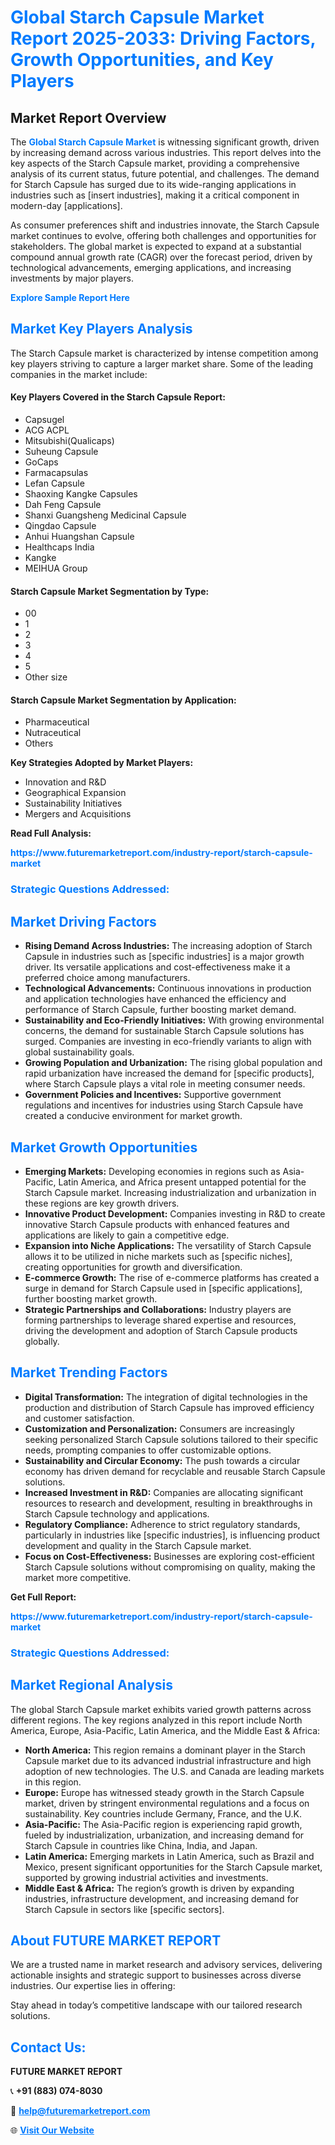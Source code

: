 <h1 style="color: #007BFF;">Global Starch Capsule Market Report 2025-2033: Driving Factors, Growth Opportunities, and Key Players</h1>

<section id="overview">
<h2>Market Report Overview</h2>
<p>The <a href="https://www.futuremarketreport.com/industry-report/starch-capsule-market" style="color: #007BFF; text-decoration: none;"><strong>Global Starch Capsule Market</strong></a> is witnessing significant growth, driven by increasing demand across various industries. This report delves into the key aspects of the Starch Capsule market, providing a comprehensive analysis of its current status, future potential, and challenges. The demand for Starch Capsule has surged due to its wide-ranging applications in industries such as [insert industries], making it a critical component in modern-day [applications].</p>
<p>As consumer preferences shift and industries innovate, the Starch Capsule market continues to evolve, offering both challenges and opportunities for stakeholders. The global market is expected to expand at a substantial compound annual growth rate (CAGR) over the forecast period, driven by technological advancements, emerging applications, and increasing investments by major players.</p>
</section>

<section id="overview">
<p><a href="https://www.futuremarketreport.com/request-sample/reportId=83182" style="color: #007BFF; text-decoration: none;"><strong>Explore Sample Report Here</strong></a></p>
</section>

<section id="key-players">
<h2 style="color: #007BFF;">Market Key Players Analysis</h2>
<p>The Starch Capsule market is characterized by intense competition among key players striving to capture a larger market share. Some of the leading companies in the market include:</p>
<h4>Key Players Covered in the Starch Capsule Report:</h4>
<ul><li>Capsugel</li><li>ACG ACPL</li><li>Mitsubishi(Qualicaps)</li><li>Suheung Capsule</li><li>GoCaps</li><li>Farmacapsulas</li><li>Lefan Capsule</li><li>Shaoxing Kangke Capsules</li><li>Dah Feng Capsule</li><li>Shanxi Guangsheng Medicinal Capsule</li><li>Qingdao Capsule</li><li>Anhui Huangshan Capsule</li><li>Healthcaps India</li><li>Kangke</li><li>MEIHUA Group</li></ul>
<h4>Starch Capsule Market Segmentation by Type:</h4>
<ul><li>00</li><li>1</li><li>2</li><li>3</li><li>4</li><li>5</li><li>Other size</li></ul>

<h4>Starch Capsule Market Segmentation by Application:</h4>
<ul><li>Pharmaceutical</li><li>Nutraceutical</li><li>Others</li></ul>
<p><strong>Key Strategies Adopted by Market Players:</strong></p>
<ul>
<li>Innovation and R&D</li>
<li>Geographical Expansion</li>
<li>Sustainability Initiatives</li>
<li>Mergers and Acquisitions</li>
</ul>
</section>

<section>
<p><strong>Read Full Analysis: </strong></p><a href="https://www.futuremarketreport.com/industry-report/starch-capsule-market" style="color: #007BFF; text-decoration: none;"><strong>https://www.futuremarketreport.com/industry-report/starch-capsule-market</strong></a>
<h3 style="color: #007BFF;">Strategic Questions Addressed:</h3>
</section>

<section id="driving-factors">
<h2 style="color: #007BFF;">Market Driving Factors</h2>
<ul>
<li><strong>Rising Demand Across Industries:</strong> The increasing adoption of Starch Capsule in industries such as [specific industries] is a major growth driver. Its versatile applications and cost-effectiveness make it a preferred choice among manufacturers.</li>
<li><strong>Technological Advancements:</strong> Continuous innovations in production and application technologies have enhanced the efficiency and performance of Starch Capsule, further boosting market demand.</li>
<li><strong>Sustainability and Eco-Friendly Initiatives:</strong> With growing environmental concerns, the demand for sustainable Starch Capsule solutions has surged. Companies are investing in eco-friendly variants to align with global sustainability goals.</li>
<li><strong>Growing Population and Urbanization:</strong> The rising global population and rapid urbanization have increased the demand for [specific products], where Starch Capsule plays a vital role in meeting consumer needs.</li>
<li><strong>Government Policies and Incentives:</strong> Supportive government regulations and incentives for industries using Starch Capsule have created a conducive environment for market growth.</li>
</ul>
</section>

<section id="growth-opportunities">
<h2 style="color: #007BFF;">Market Growth Opportunities</h2>
<ul>
<li><strong>Emerging Markets:</strong> Developing economies in regions such as Asia-Pacific, Latin America, and Africa present untapped potential for the Starch Capsule market. Increasing industrialization and urbanization in these regions are key growth drivers.</li>
<li><strong>Innovative Product Development:</strong> Companies investing in R&D to create innovative Starch Capsule products with enhanced features and applications are likely to gain a competitive edge.</li>
<li><strong>Expansion into Niche Applications:</strong> The versatility of Starch Capsule allows it to be utilized in niche markets such as [specific niches], creating opportunities for growth and diversification.</li>
<li><strong>E-commerce Growth:</strong> The rise of e-commerce platforms has created a surge in demand for Starch Capsule used in [specific applications], further boosting market growth.</li>
<li><strong>Strategic Partnerships and Collaborations:</strong> Industry players are forming partnerships to leverage shared expertise and resources, driving the development and adoption of Starch Capsule products globally.</li>
</ul>
</section>

<section id="trending-factors">
<h2 style="color: #007BFF;">Market Trending Factors</h2>
<ul>
<li><strong>Digital Transformation:</strong> The integration of digital technologies in the production and distribution of Starch Capsule has improved efficiency and customer satisfaction.</li>
<li><strong>Customization and Personalization:</strong> Consumers are increasingly seeking personalized Starch Capsule solutions tailored to their specific needs, prompting companies to offer customizable options.</li>
<li><strong>Sustainability and Circular Economy:</strong> The push towards a circular economy has driven demand for recyclable and reusable Starch Capsule solutions.</li>
<li><strong>Increased Investment in R&D:</strong> Companies are allocating significant resources to research and development, resulting in breakthroughs in Starch Capsule technology and applications.</li>
<li><strong>Regulatory Compliance:</strong> Adherence to strict regulatory standards, particularly in industries like [specific industries], is influencing product development and quality in the Starch Capsule market.</li>
<li><strong>Focus on Cost-Effectiveness:</strong> Businesses are exploring cost-efficient Starch Capsule solutions without compromising on quality, making the market more competitive.</li>
</ul>
</section>

<section>
<p><strong>Get Full Report: </strong></p><a href="https://www.futuremarketreport.com/industry-report/starch-capsule-market" style="color: #007BFF; text-decoration: none;"><strong>https://www.futuremarketreport.com/industry-report/starch-capsule-market</strong></a>
<h3 style="color: #007BFF;">Strategic Questions Addressed:</h3>
</section>


<section id="regional-analysis">
<h2 style="color: #007BFF;">Market Regional Analysis</h2>
<p>The global Starch Capsule market exhibits varied growth patterns across different regions. The key regions analyzed in this report include North America, Europe, Asia-Pacific, Latin America, and the Middle East & Africa:</p>
<ul>
<li><strong>North America:</strong> This region remains a dominant player in the Starch Capsule market due to its advanced industrial infrastructure and high adoption of new technologies. The U.S. and Canada are leading markets in this region.</li>
<li><strong>Europe:</strong> Europe has witnessed steady growth in the Starch Capsule market, driven by stringent environmental regulations and a focus on sustainability. Key countries include Germany, France, and the U.K.</li>
<li><strong>Asia-Pacific:</strong> The Asia-Pacific region is experiencing rapid growth, fueled by industrialization, urbanization, and increasing demand for Starch Capsule in countries like China, India, and Japan.</li>
<li><strong>Latin America:</strong> Emerging markets in Latin America, such as Brazil and Mexico, present significant opportunities for the Starch Capsule market, supported by growing industrial activities and investments.</li>
<li><strong>Middle East & Africa:</strong> The region’s growth is driven by expanding industries, infrastructure development, and increasing demand for Starch Capsule in sectors like [specific sectors].</li>
</ul>
</section>

<footer>
<h2 style="color: #007BFF;">About FUTURE MARKET REPORT</h2>
<p>We are a trusted name in market research and advisory services, delivering actionable insights and strategic support to businesses across diverse industries. Our expertise lies in offering:</p>

<p>Stay ahead in today’s competitive landscape with our tailored research solutions.</p>

<h2 style="color: #007BFF;">Contact Us:</h2>
<p><strong>FUTURE MARKET REPORT</strong></p>
<p>📞 <strong>+91 (883) 074-8030</strong></p>
<p>📧 <strong><a href="mailto:help@futuremarketreport.com" style="color: #007BFF;">help@futuremarketreport.com</a></strong></p>
<p>🌐 <strong><a href="https://www.futuremarketreport.com/" style="color: #007BFF;">Visit Our Website</a></strong></p>
</footer>